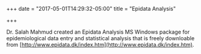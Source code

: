 +++
date = "2017-05-01T14:29:32-05:00"
title = "Epidata Analysis"

+++

Dr. Salah Mahmud created an Epidata Analysis MS Windows package for epidemiological data entry and statistical analysis that is freely downloable from [http://www.epidata.dk/index.htm](http://www.epidata.dk/index.htm).

